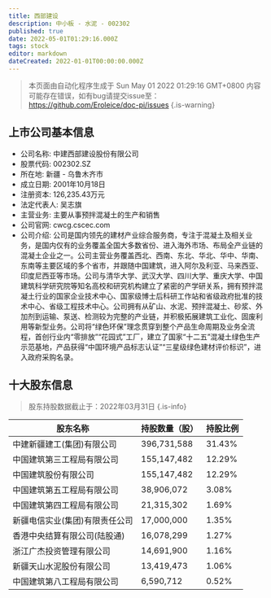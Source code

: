 ```yaml
---
title: 西部建设
description: 中小板 - 水泥 - 002302
published: true
date: 2022-05-01T01:29:16.000Z
tags: stock
editor: markdown
dateCreated: 2022-01-01T00:00:00.000Z
---
```


> 本页面由自动化程序生成于 Sun May 01 2022 01:29:16 GMT+0800
> 内容可能存在错误，如有bug请提交issue至：https://github.com/Eroleice/doc-pi/issues
{.is-warning}

## 上市公司基本信息
- 公司名称: 中建西部建设股份有限公司
- 股票代码: 002302.SZ
- 所在地: 新疆 - 乌鲁木齐市
- 成立日期: 2001年10月18日
- 注册资本: 126,235.43万元
- 法定代表人: 吴志旗
- 主营业务: 主要从事预拌混凝土的生产和销售
- 公司官网: cwcg.cscec.com
- 公司介绍: 公司是国内领先的建材产业综合服务商，专注于混凝土及相关业务，是国内仅有的业务覆盖全国大多数省份、进入海外市场、布局全产业链的混凝土企业之一。公司主营业务覆盖西北、西南、东北、华北、华中、华南、东南等主要区域的多个省市，并跟随中国建筑，进入阿尔及利亚、马来西亚、印度尼西亚等市场。公司与清华大学、武汉大学、四川大学、重庆大学、中国建筑科学研究院等知名高校和研究机构建立了紧密的产学研关系，拥有预拌混凝土行业的国家企业技术中心、国家级博士后科研工作站和省级政府批准的技术中心、省级工程技术中心。公司拥有从矿山、水泥、预拌混凝土、砂浆、外加剂到运输、泵送、检测较为完整的产业链，并积极拓展建筑工业化、固废利用等新型业务。公司将“绿色环保”理念贯穿到整个产品生命周期及业务全流程，首创行业内“零排放”“花园式”工厂，建立了国家“十二五”混凝土绿色生产示范基地，产品获得“中国环境产品标志认证”“三星级绿色建材评价标识”，进入政府采购名录。


## 十大股东信息
> 股东持股数据截止于：2022年03月31日
{.is-info}

| 股东名称 | 持股数量（股） | 持股比例 |
| --- | --- | --- |
| 中建新疆建工(集团)有限公司 | 396,731,588 | 31.43% |
| 中国建筑第三工程局有限公司 | 155,147,482 | 12.29% |
| 中国建筑股份有限公司 | 155,147,482 | 12.29% |
| 中国建筑第五工程局有限公司 | 38,906,072 | 3.08% |
| 中国建筑第四工程局有限公司 | 21,315,302 | 1.69% |
| 新疆电信实业(集团)有限责任公司 | 17,000,000 | 1.35% |
| 香港中央结算有限公司(陆股通) | 16,078,299 | 1.27% |
| 浙江广杰投资管理有限公司 | 14,691,900 | 1.16% |
| 新疆天山水泥股份有限公司 | 13,419,473 | 1.06% |
| 中国建筑第八工程局有限公司 | 6,590,712 | 0.52% |




